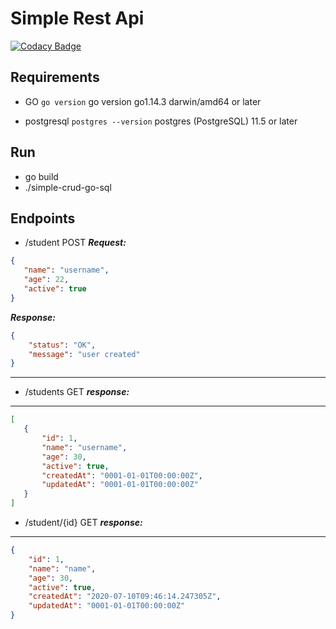 # Simple Rest Api 

[![Codacy Badge](https://api.codacy.com/project/badge/Grade/2cde77c93e034ff6b068bc9ec198f4ea)](https://app.codacy.com/manual/AdrianMendez1199/simple-crud-go-sql?utm_source=github.com&utm_medium=referral&utm_content=AdrianMendez1199/simple-crud-go-sql&utm_campaign=Badge_Grade_Settings)

## Requirements
 - GO `go version` go version go1.14.3 darwin/amd64 or later
 
 - postgresql `postgres --version` postgres (PostgreSQL) 11.5 or later

 ## Run
 - go build 
 - ./simple-crud-go-sql 
 

 ## Endpoints
 - /student POST ***Request:***
 ```json
 {
    "name": "username",
    "age": 22,
    "active": true
 }
 ```
***Response:***
```json
{
    "status": "OK",
    "message": "user created"
}
```

----
 - /students GET
  ***response:***
  ---
 ```json
 [
    {
        "id": 1,
        "name": "username",
        "age": 30,
        "active": true,
        "createdAt": "0001-01-01T00:00:00Z",
        "updatedAt": "0001-01-01T00:00:00Z"
    }
 ]
 ```

- /student/{id} GET ***response:***
***
```json
{
    "id": 1,
    "name": "name",
    "age": 30,
    "active": true,
    "createdAt": "2020-07-10T09:46:14.247305Z",
    "updatedAt": "0001-01-01T00:00:00Z"
}
```